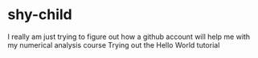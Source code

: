 # shy-child 

I really am just trying to figure out how a github account will help me with my numerical analysis course
Trying out the Hello World tutorial
